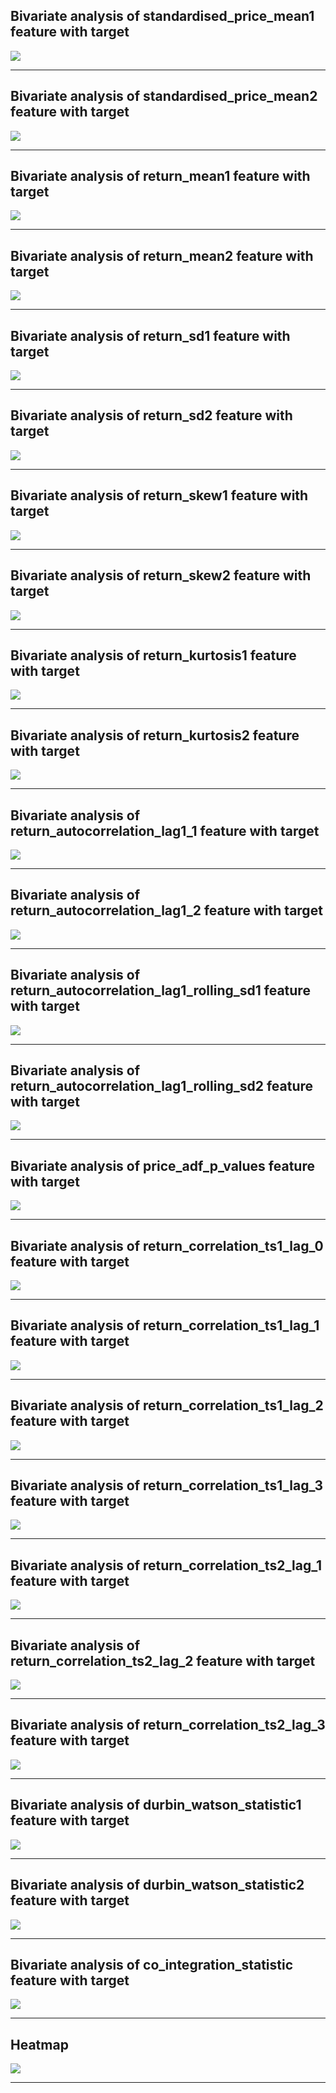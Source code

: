## Bivariate analysis of standardised_price_mean1 feature with target

![](standardised_price_mean1_target.png)

------------------------------------------------------
## Bivariate analysis of standardised_price_mean2 feature with target

![](standardised_price_mean2_target.png)

------------------------------------------------------
## Bivariate analysis of return_mean1 feature with target

![](return_mean1_target.png)

------------------------------------------------------
## Bivariate analysis of return_mean2 feature with target

![](return_mean2_target.png)

------------------------------------------------------
## Bivariate analysis of return_sd1 feature with target

![](return_sd1_target.png)

------------------------------------------------------
## Bivariate analysis of return_sd2 feature with target

![](return_sd2_target.png)

------------------------------------------------------
## Bivariate analysis of return_skew1 feature with target

![](return_skew1_target.png)

------------------------------------------------------
## Bivariate analysis of return_skew2 feature with target

![](return_skew2_target.png)

------------------------------------------------------
## Bivariate analysis of return_kurtosis1 feature with target

![](return_kurtosis1_target.png)

------------------------------------------------------
## Bivariate analysis of return_kurtosis2 feature with target

![](return_kurtosis2_target.png)

------------------------------------------------------
## Bivariate analysis of return_autocorrelation_lag1_1 feature with target

![](return_autocorrelation_lag1_1_target.png)

------------------------------------------------------
## Bivariate analysis of return_autocorrelation_lag1_2 feature with target

![](return_autocorrelation_lag1_2_target.png)

------------------------------------------------------
## Bivariate analysis of return_autocorrelation_lag1_rolling_sd1 feature with target

![](return_autocorrelation_lag1_rolling_sd1_target.png)

------------------------------------------------------
## Bivariate analysis of return_autocorrelation_lag1_rolling_sd2 feature with target

![](return_autocorrelation_lag1_rolling_sd2_target.png)

------------------------------------------------------
## Bivariate analysis of price_adf_p_values feature with target

![](price_adf_p_values_target.png)

------------------------------------------------------
## Bivariate analysis of return_correlation_ts1_lag_0 feature with target

![](return_correlation_ts1_lag_0_target.png)

------------------------------------------------------
## Bivariate analysis of return_correlation_ts1_lag_1 feature with target

![](return_correlation_ts1_lag_1_target.png)

------------------------------------------------------
## Bivariate analysis of return_correlation_ts1_lag_2 feature with target

![](return_correlation_ts1_lag_2_target.png)

------------------------------------------------------
## Bivariate analysis of return_correlation_ts1_lag_3 feature with target

![](return_correlation_ts1_lag_3_target.png)

------------------------------------------------------
## Bivariate analysis of return_correlation_ts2_lag_1 feature with target

![](return_correlation_ts2_lag_1_target.png)

------------------------------------------------------
## Bivariate analysis of return_correlation_ts2_lag_2 feature with target

![](return_correlation_ts2_lag_2_target.png)

------------------------------------------------------
## Bivariate analysis of return_correlation_ts2_lag_3 feature with target

![](return_correlation_ts2_lag_3_target.png)

------------------------------------------------------
## Bivariate analysis of durbin_watson_statistic1 feature with target

![](durbin_watson_statistic1_target.png)

------------------------------------------------------
## Bivariate analysis of durbin_watson_statistic2 feature with target

![](durbin_watson_statistic2_target.png)

------------------------------------------------------
## Bivariate analysis of co_integration_statistic feature with target

![](co_integration_statistic_target.png)

------------------------------------------------------
## Heatmap
![](heatmap.png)

------------------------------------------------------
